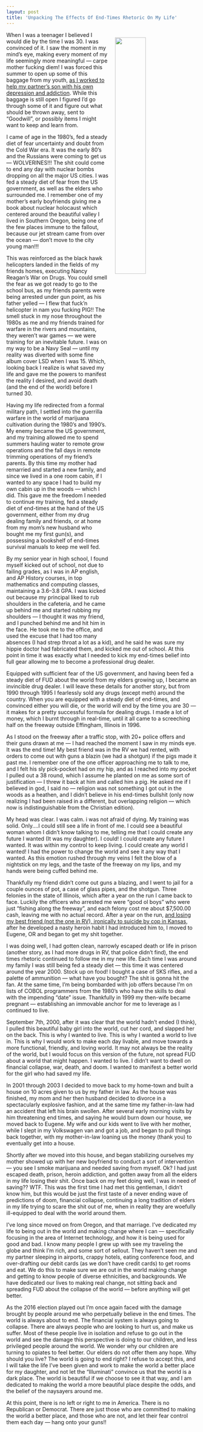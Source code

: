 ```yaml
---
layout: post
title: 'Unpacking The Effects Of End-Times Rhetoric On My Life'
---
```

<p><img style="padding: 15px;" src="http://kinlane-productions.s3.amazonaws.com/api_evangelist_site/blog/the_end_is_near.jpg" alt="" width="40%" align="right" /></p>
<p class="graf graf--p">When I was a teenager I believed I would die by the time I was 30. I was convinced of it. I saw the moment in my mind&rsquo;s eye, making every moment of my life seemingly more meaningful &mdash; carpe mother fucking diem! I was forced this summer to open up some of this baggage from my youth, <a href="http://dronerecovery.org/journal/drone-recovery/">as I worked to help my partner&rsquo;s son with his own depression and addiction</a>. While this baggage is still open I figured I&rsquo;d go through some of it and figure out what should be thrown away, sent to &ldquo;Goodwill&rdquo;, or possibly items I might want to keep and learn from.</p>
<p class="graf graf--p">I came of age in the 1980&rsquo;s, fed a steady diet of fear uncertainty and doubt from the Cold War era. It was the early 80&rsquo;s and the Russians were coming to get us &mdash; WOLVERINES!!! The shit could come to end any day with nuclear bombs dropping on all the major US cities. I was fed a steady diet of fear from the US government, as well as the elders who surrounded me. I remember one of my mother&rsquo;s early boyfriends giving me a book about nuclear holocaust which centered around the beautiful valley I lived in Southern Oregon, being one of the few places immune to the fallout, because our jet stream came from over the ocean &mdash; don&rsquo;t move to the city young man!!!</p>
<p class="graf graf--p">This was reinforced as the black hawk helicopters landed in the fields of my friends homes, executing Nancy Reagan&rsquo;s War on Drugs. You could smell the fear as we got ready to go to the school bus, as my friends parents were being arrested under gun point, as his father yelled &mdash; I flew that fuck&rsquo;n helicopter in nam you fucking PIG!! The smell stuck in my nose throughout the 1980s as me and my friends trained for warfare in the rivers and mountains, they weren&rsquo;t war games &mdash; we were training for an inevitable future. I was on my way to be a Navy Seal &mdash; until my reality was diverted with some fine album cover LSD when I was 15. Which, looking back I realize is what saved my life and gave me the powers to manifest the reality I desired, and avoid death (and the end of the world) before I turned 30.</p>
<p class="graf graf--p">Having my life redirected from a formal military path, I settled into the guerrilla warfare in the world of marijuana cultivation during the 1980&rsquo;s and 1990&rsquo;s. My enemy became the US government, and my training allowed me to spend summers hauling water to remote grow operations and the fall days in remote trimming operations of my friend&rsquo;s parents. By this time my mother had remarried and started a new family, and since we lived in a one room cabin, if I wanted to any space I had to build my own cabin up in the woods &mdash; which I did. This gave me the freedom I needed to continue my training, fed a steady diet of end-times at the hand of the US government, either from my drug dealing family and friends, or at home from my mom&rsquo;s new husband who bought me my first gun(s), and possessing a bookshelf of end-times survival manuals to keep me well fed.</p>
<p class="graf graf--p">By my senior year in high school, I found myself kicked out of school, not due to failing grades, as I was in AP english, and AP History courses, in top mathematics and computing classes, maintaining a 3.6&ndash;3.8 GPA. I was kicked out because my principal liked to rub shoulders in the cafeteria, and he came up behind me and started rubbing my shoulders &mdash; I thought it was my friend, and I punched behind me and hit him in the face. He took me to the office, and used the excuse that I had too many absences (I had strep throat a lot as a kid), and he said he was sure my hippie doctor had fabricated them, and kicked me out of school. At this point in time it was exactly what I needed to kick my end-times belief into full gear allowing me to become a professional drug dealer.</p>
<p class="graf graf--p">Equipped with sufficient fear of the US government, and having been fed a steady diet of FUD about the world from my elders growing up, I became an invincible drug dealer. I will leave these details for another story, but from 1990 through 1995 I fearlessly sold any drugs (except meth) around the country. When you are equipped with a steady diet of end-times, and convinced either you will die, or the world will end by the time you are 30 &mdash; it makes for a pretty successful formula for dealing drugs. I made a lot of money, which I burnt through in real-time, until it all came to a screeching half on the freeway outside Effingham, Illinois in 1996.</p>
<p class="graf graf--p">As I stood on the freeway after a traffic stop, with 20+ police offers and their guns drawn at me &mdash; I had reached the moment I saw in my minds eye. It was the end time! My best friend was in the RV we had rented, with orders to come out with guns a blazin (we had a shotgun) if the pigs made it past me. I remember one of the one officer approaching me to talk to me, and I felt his sly pick-pocket had on my hip, and as I reached into my pocket I pulled out a 38 round, which I assume he planted on me as some sort of justification &mdash; I threw it back at him and called him a pig. He asked me if I believed in god, I said no &mdash; religion was not something I got out in the woods as a heathen, and I didn&rsquo;t believe in his end-times bullshit (only now realizing I had been raised in a different, but overlapping religion &mdash; which now is indistinguishable from the Christian edition).</p>
<p class="graf graf--p">My head was clear. I was calm. i was not afraid of dying. My training was solid. Only&hellip;.I could still see a life in front of me. I could see a beautiful woman whom I didn&rsquo;t know talking to me, telling me that I could create any future I wanted (It was my daughter). I could! I could create any future I wanted. It was within my control to keep living. I could create any world I wanted! I had the power to change the world and see it any way that I wanted. As this emotion rushed through my veins I felt the blow of a nightstick on my legs, and the taste of the freeway on my lips, and my hands were being cuffed behind me.</p>
<p class="graf graf--p">Thankfully my friend didn&rsquo;t come out guns a blazing, and I went to jail for a couple ounces of pot, a case of glass pipes, and the shotgun. Three felonies in the state of Illinois, which after a year on the run I came back to face. Luckily the officers who arrested me were &ldquo;good ol boys&rdquo; who were just &ldquo;fishing along the freeway&rdquo;, and each felony cost me about $7,500.00 cash, leaving me with no actual record. After a year on the run, <a href="http://dronerecovery.org/journal/manny/">and losing my best friend (not the one in RV), ironically to suicide by cop in Kansas</a>, after he developed a nasty heroin habit I had introduced him to, I moved to Eugene, OR and began to get my shit together.</p>
<p class="graf graf--p">I was doing well, I had gotten clean, narrowly escaped death or life in prison (another story, as I had more drugs in RV, that police didn&rsquo;t find), the end times rhetoric continued to follow me in my new life. Each time I was around my family I was still being fed a steady diet &mdash; this time it was centered around the year 2000. Stock up on food! I bought a case of SKS rifles, and a palette of ammunition &mdash; what have you bought? The shit is gonna hit the fan. At the same time, I&rsquo;m being bombarded with job offers because I&rsquo;m on lists of COBOL programmers from the 1980&rsquo;s who have the skills to deal with the impending &ldquo;date&rdquo; issue. Thankfully in 1999 my then-wife became pregnant &mdash; establishing an immovable anchor for me to leverage as I continued to live.</p>
<p class="graf graf--p">September 7th, 2000, after it was clear that the world hadn&rsquo;t ended (I think), I pulled this beautiful baby girl into the world, cut her cord, and slapped her on the back. This is why I wanted to live. This is why I wanted a world to live in. This is why I would work to make each day livable, and move towards a more functional, friendly, and loving world. It may not always be the reality of the world, but I would focus on this version of the future, not spread FUD about a world that might happen. I wanted to live. I didn&rsquo;t want to dwell on financial collapse, war, death, and doom. I wanted to manifest a better world for the girl who had saved my life.</p>
<p class="graf graf--p">In 2001 through 2003 I decided to move back to my home-town and built a house on 10 acres given to us by my father in law. As the house was finished, my mom and her then husband decided to divorce in a spectacularly explosive fashion, and at the same time my father-in-law had an accident that left his brain swollen. After several early morning visits by him threatening end times, and saying he would burn down our house, we moved back to Eugene. My wife and our kids went to live with her mother, while I slept in my Volkswagen van and got a job, and began to pull things back together, with my mother-in-law loaning us the money (thank you) to eventually get into a house.</p>
<p class="graf graf--p">Shortly after we moved into this house, and began stabilizing ourselves my mother showed up with her new boyfriend to conduct a sort of intervention &mdash; you see I smoke marijuana and needed saving from myself. Ok? I had just escaped death, prison, heroin addiction, and gotten away from all the elders in my life losing their shit. Once back on my feet doing well, I was in need of saving?? WTF. This was the first time I had met this gentleman, I didn&rsquo;t know him, but this would be just the first taste of a never ending wave of predictions of doom, financial collapse, continuing a long tradition of elders in my life trying to scare the shit out of me, when in reality they are woefully ill-equipped to deal with the world around them.</p>
<p class="graf graf--p">I&rsquo;ve long since moved on from Oregon, and that marriage. I&rsquo;ve dedicated my life to being out in the world and making change where I can &mdash; specifically focusing in the area of Internet technology, and how it is being used for good and bad. I know many people I grew up with see my traveling the globe and think I&rsquo;m rich, and some sort of sellout. They haven&rsquo;t seen me and my partner sleeping in airports, crappy hotels, eating conference food, and over-drafting our debit cards (as we don&rsquo;t have credit cards) to get rooms and eat. We do this to make sure we are out in the world making change and getting to know people of diverse ethnicities, and backgrounds. We have dedicated our lives to making real change, not sitting back and spreading FUD about the collapse of the world &mdash; before anything will get better.</p>
<p class="graf graf--p">As the 2016 election played out I&rsquo;m once again faced with the damage brought by people around me who perpetually believe in the end times. The world is always about to end. The financial system is always going to collapse. There are always people who are looking to hurt us, and make us suffer. Most of these people live in isolation and refuse to go out in the world and see the damage this perspective is doing to our children, and less privileged people around the world. We wonder why our children are turning to opiates to feel better. Our elders do not offer them any hope. Why should you live? The world is going to end right? I refuse to accept this, and I will take the life I&rsquo;ve been given and work to make the world a better place for my daughter, and not let the &ldquo;Illuminati&rdquo; convince us that the world is a dark place. The world is beautiful if we choose to see it that way, and I am dedicated to making the world a more beautiful place despite the odds, and the belief of the naysayers around me.</p>
<p class="graf graf--p">At this point, there is no left or right to me in America. There is no Republican or Democrat. There are just those who are committed to making the world a better place, and those who are not, and let their fear control them each day &mdash; hang onto your guns!!</p>
